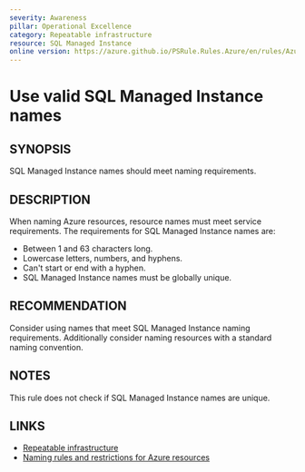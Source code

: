 ```yaml
---
severity: Awareness
pillar: Operational Excellence
category: Repeatable infrastructure
resource: SQL Managed Instance
online version: https://azure.github.io/PSRule.Rules.Azure/en/rules/Azure.SQLMI.Name/
---
```


# Use valid SQL Managed Instance names

## SYNOPSIS

SQL Managed Instance names should meet naming requirements.

## DESCRIPTION

When naming Azure resources, resource names must meet service requirements.
The requirements for SQL Managed Instance names are:

- Between 1 and 63 characters long.
- Lowercase letters, numbers, and hyphens.
- Can't start or end with a hyphen.
- SQL Managed Instance names must be globally unique.

## RECOMMENDATION

Consider using names that meet SQL Managed Instance naming requirements.
Additionally consider naming resources with a standard naming convention.

## NOTES

This rule does not check if SQL Managed Instance names are unique.

## LINKS

- [Repeatable infrastructure](https://docs.microsoft.com/azure/architecture/framework/devops/automation-infrastructure)
- [Naming rules and restrictions for Azure resources](https://docs.microsoft.com/azure/azure-resource-manager/management/resource-name-rules#microsoftsql)
